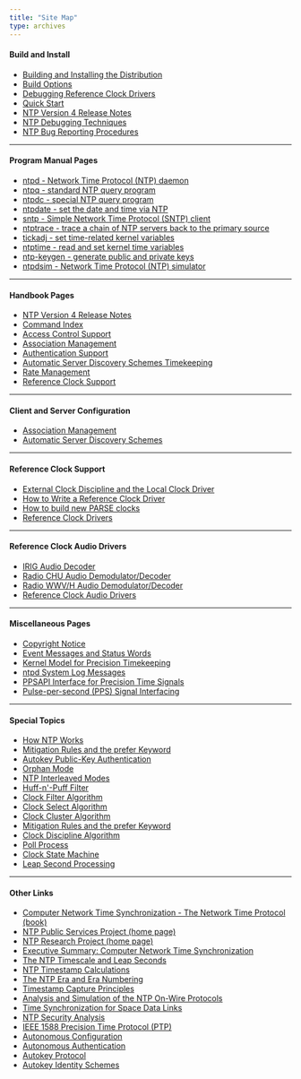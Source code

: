 ```yaml
---
title: "Site Map"
type: archives
---
```


#### Build and Install

* [Building and Installing the Distribution](/archives/4.2.8-series/build)
* [Build Options](/archives/4.2.8-series/config)
* [Debugging Reference Clock Drivers](/archives/4.2.8-series/rdebug)
* [Quick Start](/archives/4.2.8-series/quick)
* [NTP Version 4 Release Notes](/archives/4.2.8-series/release)
* [NTP Debugging Techniques](/archives/4.2.8-series/debug)
* [NTP Bug Reporting Procedures](/archives/4.2.8-series/bugs)

* * *

#### Program Manual Pages

* [ntpd - Network Time Protocol (NTP) daemon](/archives/4.2.8-series/ntpd)
* [ntpq - standard NTP query program](/archives/4.2.8-series/ntpq)
* [ntpdc - special NTP query program](/archives/4.2.8-series/ntpdc)
* [ntpdate - set the date and time via NTP](/archives/4.2.8-series/ntpdate)
* [sntp - Simple Network Time Protocol (SNTP) client](/archives/4.2.8-series/sntp)
* [ntptrace - trace a chain of NTP servers back to the primary source](/archives/4.2.8-series/ntptrace)
* [tickadj - set time-related kernel variables](/archives/4.2.8-series/tickadj)
* [ntptime - read and set kernel time variables](/archives/4.2.8-series/ntptime)
* [ntp-keygen - generate public and private keys](/archives/4.2.8-series/keygen)
* [ntpdsim - Network Time Protocol (NTP) simulator](/archives/4.2.8-series/ntpdsim)

* * *

#### Handbook Pages

* [NTP Version 4 Release Notes](/archives/4.2.8-series/release)
* [Command Index](/archives/4.2.8-series/comdex)
* [Access Control Support](/archives/4.2.8-series/access)
* [Association Management](/archives/4.2.8-series/assoc)
* [Authentication Support](/archives/4.2.8-series/authentic)
* [Automatic Server Discovery Schemes Timekeeping](/archives/4.2.8-series/discover)
* [Rate Management](/archives/4.2.8-series/rate)
* [Reference Clock Support](/archives/4.2.8-series/refclock)

* * *

#### Client and Server Configuration

* [Association Management](/archives/4.2.8-series/assoc)
* [Automatic Server Discovery Schemes](/archives/4.2.8-series/discover)

* * *

#### Reference Clock Support

* [External Clock Discipline and the Local Clock Driver](/archives/4.2.8-series/extern)
* [How to Write a Reference Clock Driver](/archives/4.2.8-series/howto)
* [How to build new PARSE clocks](/archives/4.2.8-series/parsenew)
* [Reference Clock Drivers](/archives/4.2.8-series/refclock)

* * *

#### Reference Clock Audio Drivers

* [IRIG Audio Decoder](/archives/drivers/driver6)
* [Radio CHU Audio Demodulator/Decoder](/archives/drivers/driver7)
* [Radio WWV/H Audio Demodulator/Decoder](/archives/drivers/driver36)
* [Reference Clock Audio Drivers](/archives/4.2.8-series/audio)

* * *

#### Miscellaneous Pages

* [Copyright Notice](/archives/4.2.8-series/copyright)
* [Event Messages and Status Words](/archives/4.2.8-series/decode)
* [Kernel Model for Precision Timekeeping](/archives/4.2.8-series/kern)
* [ntpd System Log Messages](/archives/4.2.8-series/msyslog)
* [PPSAPI Interface for Precision Time Signals](/archives/4.2.8-series/kernpps)
* [Pulse-per-second (PPS) Signal Interfacing](/archives/4.2.8-series/pps)

* * *

#### Special Topics

* [How NTP Works](/archives/4.2.8-series/warp)
* [Mitigation Rules and the prefer Keyword](/archives/4.2.8-series/prefer)
* [Autokey Public-Key Authentication](/archives/4.2.8-series/autokey)
* [Orphan Mode](/archives/4.2.8-series/orphan)
* [NTP Interleaved Modes](/archives/4.2.8-series/xleave)
* [Huff-n'-Puff Filter](/archives/4.2.8-series/huffpuff)
* [Clock Filter Algorithm](/archives/4.2.8-series/filter)
* [Clock Select Algorithm](/archives/4.2.8-series/select)
* [Clock Cluster Algorithm](/archives/4.2.8-series/cluster)
* [Mitigation Rules and the prefer Keyword](/archives/4.2.8-series/prefer)
* [Clock Discipline Algorithm](/archives/4.2.8-series/discipline)
* [Poll Process](/archives/4.2.8-series/poll)
* [Clock State Machine](/archives/4.2.8-series/clock)
* [Leap Second Processing](/archives/4.2.8-series/leap)

* * *

#### Other Links

* [Computer Network Time Synchronization - The Network Time Protocol (book)](/reflib/book)
* [NTP Public Services Project (home page)](http://www.ntp.org/index.html)
* [NTP Research Project (home page)](/reflib/ntp)
* [Executive Summary: Computer Network Time Synchronization](/reflib/exec)
* [The NTP Timescale and Leap Seconds](/reflib/leap)
* [NTP Timestamp Calculations](/reflib/time)
* [The NTP Era and Era Numbering](/reflib/y2k)
* [Timestamp Capture Principles](/reflib/stamp)
* [Analysis and Simulation of the NTP On-Wire Protocols](/reflib/onwire)
* [Time Synchronization for Space Data Links](/reflib/proximity)
* [NTP Security Analysis](/reflib/security)
* [IEEE 1588 Precision Time Protocol (PTP)](/reflib/ptp)
* [Autonomous Configuration](/reflib/autocfg)
* [Autonomous Authentication](/reflib/autokey)
* [Autokey Protocol](/reflib/proto)
* [Autokey Identity Schemes](/reflib/ident)